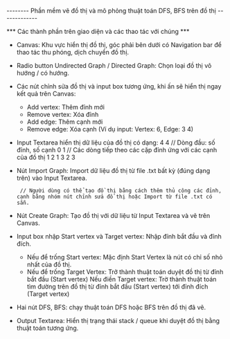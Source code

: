 -------- Phần mềm vẽ đồ thị và mô phỏng thuật toán DFS, BFS trên đồ thị -------------


*** Các thành phần trên giao diện và các thao tác với chúng ***

  -  Canvas: Khu vực hiển thị đồ thị, góc phải bên dưới có Navigation bar để thao tác thu phóng, dịch chuyển đồ thị.
  
  -  Radio button Undirected Graph / Directed Graph: Chọn loại đồ thị vô hướng / có hướng.
  
  -  Các nút chỉnh sửa đồ thị và input box tương ứng, khi ấn sẽ hiển thị ngay kết quả trên Canvas:
      + Add vertex: Thêm đỉnh mới
      + Remove vertex: Xóa đỉnh
      + Add edge: Thêm cạnh mới
      + Remove edge: Xóa cạnh
      (Ví dụ input: Vertex: 6, Edge: 3 4)
      
  -  Input Textarea hiển thị dữ liệu của đồ thị có dạng:
      4 4 // Dòng đầu: số đỉnh, số cạnh
      0 1 // Các dòng tiếp theo các cặp đỉnh ứng với các cạnh của đồ thị
      1 2
      1 3
      2 3
   
  -  Nút Import Graph: Import dữ liệu đồ thị từ file .txt bất kỳ (đúng dạng trên) vào Input Textarea.

          // Người dùng có thể tạo đồ thị bằng cách thêm thủ công các đỉnh, cạnh bằng nhóm nút chỉnh sửa đồ thị hoặc Import từ file .txt có sẵn.
     
  -  Nút Create Graph: Tạo đồ thị với dữ liệu từ Input Textarea và vẽ trên Canvas.

  -  Input box nhập Start vertex và Target vertex: Nhập đỉnh bắt đầu và đỉnh đích.
      + Nếu để trống Start vertex: Mặc định Start Vertex là nút có chỉ số nhỏ nhất của đồ thị.
      + Nếu để trống Target Vertex: Trở thành thuật toán duyệt đồ thị từ đỉnh bắt đầu (Start vertex)
        Nếu điền Target vertex: Trờ thành thuật toán tìm đường trên đồ thị từ đỉnh bắt đầu (Start vertex) tới đỉnh đích (Target vertex)

  -  Hai nút DFS, BFS: chạy thuật toán DFS hoặc BFS trên đồ thị đã vẽ.

  -  Output Textarea: Hiển thị trạng thái stack / queue khi duyệt đồ thị bằng thuật toán tương ứng.

